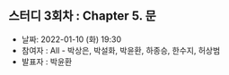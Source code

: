 ## 스터디 3회차 : Chapter 5. 문

- 날짜: 2022-01-10 (화) 19:30
- 참여자 : All - 박상은, 박설화, 박윤환, 하종승, 한수지, 허상범
- 발표자 : 박윤환
